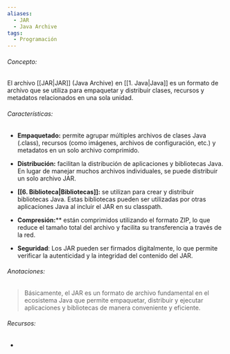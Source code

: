 ```yaml
---
aliases:
  - JAR
  - Java Archive
tags:
  - Programación
---
```

###### Concepto:

El archivo [[JAR|JAR]] (Java Archive) en [[1. Java|Java]] es un formato de archivo que se utiliza para empaquetar y distribuir clases, recursos y metadatos relacionados en una sola unidad. 

###### Características: 

- **Empaquetado:** permite agrupar múltiples archivos de clases Java (.class), recursos (como imágenes, archivos de configuración, etc.) y metadatos en un solo archivo comprimido.

- **Distribución:** facilitan la distribución de aplicaciones y bibliotecas Java. En lugar de manejar muchos archivos individuales, se puede distribuir un solo archivo JAR.

- **[[6. Biblioteca|Bibliotecas]]:**  se utilizan para crear y distribuir bibliotecas Java. Estas bibliotecas pueden ser utilizadas por otras aplicaciones Java al incluir el JAR en su classpath.

- **Compresión:**** están comprimidos utilizando el formato ZIP, lo que reduce el tamaño total del archivo y facilita su transferencia a través de la red.

- **Seguridad**: Los JAR pueden ser firmados digitalmente, lo que permite verificar la autenticidad y la integridad del contenido del JAR.

###### Anotaciones:

> Básicamente,  el JAR es un formato de archivo fundamental en el ecosistema Java que permite empaquetar, distribuir y ejecutar aplicaciones y bibliotecas de manera conveniente y eficiente.

###### Recursos:

- 